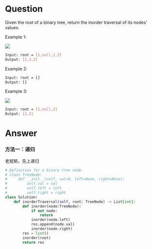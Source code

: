 # Question
Given the root of a binary tree, return the inorder traversal of its nodes' values.

Example 1:

![](https://assets.leetcode.com/uploads/2020/09/15/inorder_1.jpg)
```bash
Input: root = [1,null,2,3]
Output: [1,3,2]
```

Example 2:
```bash
Input: root = []
Output: []
```

Example 3:

![](https://assets.leetcode.com/uploads/2020/09/15/inorder_4.jpg)
```bash
Input: root = [1,null,2]
Output: [1,2]
```

# Answer

### 方法一：递归
老规矩，先上递归
```python
# Definition for a binary tree node.
# class TreeNode:
#     def __init__(self, val=0, left=None, right=None):
#         self.val = val
#         self.left = left
#         self.right = right
class Solution:
    def inorderTraversal(self, root: TreeNode) -> List[int]:
        def inorder(node:TreeNode):
            if not node:
                return
            inorder(node.left)
            res.append(node.val)
            inorder(node.right)
        res = list()
        inorder(root)
        return res
    
```
